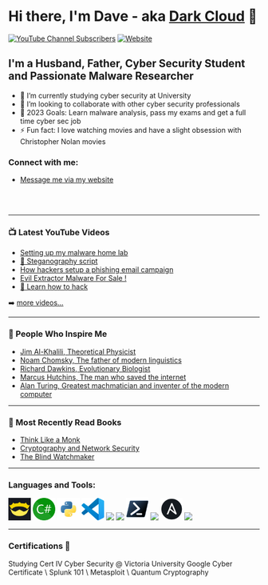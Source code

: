 # Hi there, I'm Dave - aka [Dark Cloud][youtube] 👋 

[![YouTube Channel Subscribers](https://img.shields.io/youtube/channel/subscribers/UCX2zIEJeffJKO0wFJ624fZw?logo=youtube&logoColor=red&style=for-the-badge)][youtube]
[![Website](https://img.shields.io/website?label=Dave_TechGuy.com&style=for-the-badge&url=https%3A%2F%2Fcodestackr.com)](https://www.davetechguy.com.au)



## I'm a Husband, Father, Cyber Security Student and Passionate Malware Researcher

- 🌱 I’m currently studying cyber security at University 
- 👯 I’m looking to collaborate with other cyber security professionals
- 🥅 2023 Goals: Learn malware analysis, pass my exams and get a full time cyber sec job
- ⚡ Fun fact: I love watching movies and have a slight obsession with Christopher Nolan movies

### Connect with me:

- [Message me via my website](https://www.davetechguy.com.au)

<br />
<br />

---

### 📺 Latest YouTube Videos


- [Setting up my malware home lab](https://www.youtube.com/watch?v=wtOH5o8w9c0)
- [🤔 Steganography script](https://www.youtube.com/watch?v=QJ_cEePjm5s)
- [How hackers setup a phishing email campaign](https://www.youtube.com/watch?v=TDCpEXz1iTU)
- [Evil Extractor Malware For Sale !](https://www.youtube.com/watch?v=XXZD19V_cZE)
- [🛑 Learn how to hack](https://www.youtube.com/watch?v=-u3GlcrOD4E)


➡️ [more videos...](https://www.youtube.com/channel/UCX2zIEJeffJKO0wFJ624fZw)

---

### 🙋 People Who Inspire Me


- [Jim Al-Khalili, Theoretical Physicist](https://en.wikipedia.org/wiki/Jim_Al-Khalili)
- [Noam Chomsky, The father of modern linguistics](https://en.wikipedia.org/wiki/Noam_Chomsky)
- [Richard Dawkins, Evolutionary Biologist](https://en.wikipedia.org/wiki/Richard_Dawkins)
- [Marcus Hutchins, The man who saved the internet](https://en.wikipedia.org/wiki/Marcus_Hutchins)
- [Alan Turing, Greatest machmatician and inventer of the modern computer](https://en.wikipedia.org/wiki/Alan_Turing)


---

### 📕 Most Recently Read Books


- [Think Like a Monk](https://www.amazon.com.au/Think-Like-Monk-Purpose-Everyday/dp/0008355568/ref=sr_1_1_sspa?crid=1RSCBZLMZ5QZL&keywords=think+like+a+monk&qid=1687859716&sprefix=think+like+a+mon%2Caps%2C277&sr=8-1-spons&sp_csd=d2lkZ2V0TmFtZT1zcF9hdGY&psc=1)
- [Cryptography and Network Security](https://www.amazon.com.au/Cryptography-Network-Security-Demystifying-Cryptographic/dp/9389328667/ref=sr_1_1_sspa?crid=DVQ00PN38O2P&keywords=cryptography&qid=1687859755&sprefix=cryptograp%2Caps%2C280&sr=8-1-spons&sp_csd=d2lkZ2V0TmFtZT1zcF9hdGY&psc=1)
- [The Blind Watchmaker](https://www.amazon.com.au/Blind-Watchmaker-Richard-Dawkins/dp/0141026162/ref=sr_1_1?crid=334LG20JPE0NO&keywords=blind+watchmaker&qid=1687859820&sprefix=blnd+watchmaker%2Caps%2C256&sr=8-1)


---


### Languages and Tools:
<div align=left>
<code><img height="45" src="https://raw.githubusercontent.com/github/explore/80688e429a7d4ef2fca1e82350fe8e3517d3494d/topics/nim/nim.png"></code>
<code><img height="45" src="https://raw.githubusercontent.com/github/explore/80688e429a7d4ef2fca1e82350fe8e3517d3494d/topics/csharp/csharp.png"></code>
<code><img height="45" src="https://raw.githubusercontent.com/github/explore/80688e429a7d4ef2fca1e82350fe8e3517d3494d/topics/python/python.png"></code>
<code><img height="45" src="https://raw.githubusercontent.com/github/explore/80688e429a7d4ef2fca1e82350fe8e3517d3494d/topics/visual-studio-code/visual-studio-code.png"></code>
<code><img height="45" src="https://raw.githubusercontent.com/wiki/EmpireProject/Empire/Images/empire_logo.png"></code>
<code><img height="45" src="https://icon2.cleanpng.com/20180524/jcw/kisspng-metasploit-project-penetration-test-security-hacke-5b072f9aa8b428.840692331527197594691.jpg"></code>
<code><img height="45" src="https://raw.githubusercontent.com/github/explore/80688e429a7d4ef2fca1e82350fe8e3517d3494d/topics/powershell/powershell.png"></code>
<code><img height="45" src="https://www.raspberrypi.org/app/uploads/2018/03/RPi-Logo-Reg-SCREEN.png"></code>
<code><img height="45" src="https://raw.githubusercontent.com/github/explore/80688e429a7d4ef2fca1e82350fe8e3517d3494d/topics/ansible/ansible.png" height="45"></code>
<code><img height="45" src="https://raw.githubusercontent.com/mandiant/flare-vm/master/flarevm.png" height="45"></code>
</details>


---

### Certifications 📜
Studying Cert IV Cyber Security @ Victoria University
Google Cyber Certificate \ Splunk 101 \ Metasploit \ Quantum Cryptography

[website]: https://davetechguy.com.au
[youtube]: https://www.youtube.com/channel/UCX2zIEJeffJKO0wFJ624fZw
[linkedin]:https://www.linkedin.com/in/david-gilmore-australia
